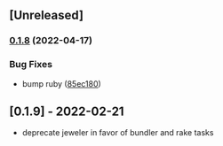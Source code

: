 ## [Unreleased]

### [0.1.8](https://www.github.com/charlotte-ruby/image_scraper/compare/v0.1.7...v0.1.8) (2022-04-17)


### Bug Fixes

* bump ruby ([85ec180](https://www.github.com/charlotte-ruby/image_scraper/commit/85ec180c7ce3ef147864c2756bd82f61c5a41ad0))

## [0.1.9] - 2022-02-21

- deprecate jeweler in favor of bundler and rake tasks
